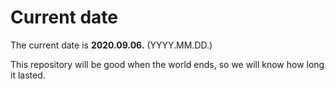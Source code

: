 # Current date

The current date is **2020.09.06.** (YYYY.MM.DD.)

This repository will be good when the world ends, so we will know how long it lasted.